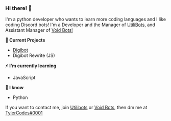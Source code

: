 ### Hi there! 👋
I'm a python developer who wants to learn more coding languages and I like coding Discord bots!
I'm a Developer and the Manager of [UtiliBots](https://utilibots.gg/), and Assistant Manager of [Void Bots!](https://voidbots.net)

**🔭 Current Projects**
- [Digibot](https://utilibots.gg/invite/digibot)
- Digibot Rewrite (JS)

**⚡ I'm currently learning**
- JavaScript

**🤔 I know**
- Python

If you want to contact me, join [Utilibots](https://utilibots.gg/support) or [Void Bots](https://voidbots.net/join), then dm me at [TylerCodes#0001](https://discord.com/users/577640430683029514)
<!--
**DigitalTech518/DigitalTech518** is a ✨ _special_ ✨ repository because its `README.md` (this file) appears on your GitHub profile.

Here are some ideas to get you started:

- 🔭 I’m currently working on ...
- 🌱 I’m currently learning ...
- 👯 I’m looking to collaborate on ...
- 🤔 I’m looking for help with ...
- 💬 Ask me about ...
- 📫 How to reach me: ...
- 😄 Pronouns: ...
- ⚡ Fun fact: ...
-->
